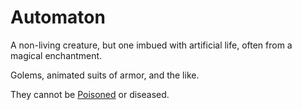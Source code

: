 # Automaton

A non-living creature, but one imbued with artificial life, often from a magical enchantment.

Golems, animated suits of armor, and the like.

They cannot be [Poisoned](../../../Game%20Procedures/Conditions/Poisoned.md) or diseased.
